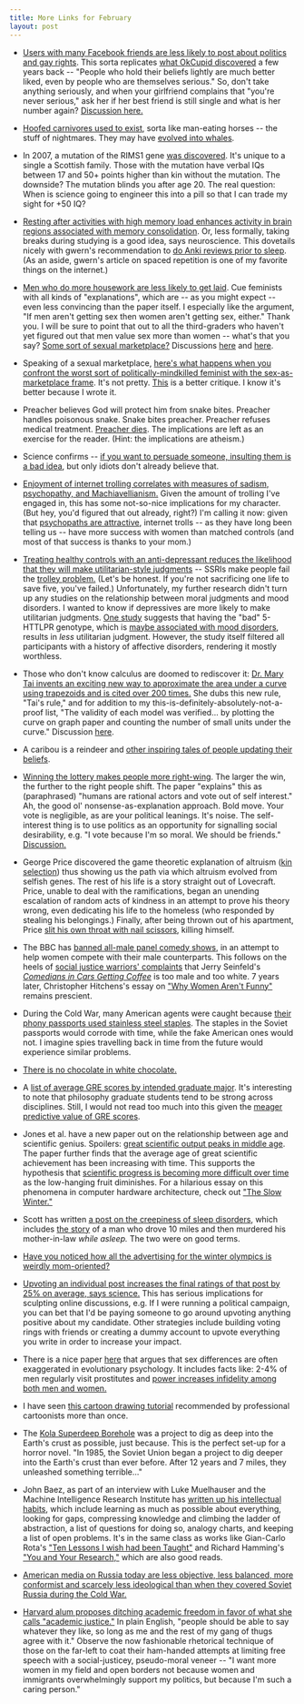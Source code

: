 ```yaml
---
title: More Links for February
layout: post
---
```


* [Users with many Facebook friends are less likely to post about politics and gay rights](http://www.ncbi.nlm.nih.gov/pubmed/24479528?dopt=Abstract). This sorta replicates [what OkCupid discovered](http://blog.okcupid.com/index.php/how-races-and-religions-match-in-online-dating/) a few years back -- "People who hold their beliefs lightly are much better liked, even by people who are themselves serious." So, don't take anything seriously, and when your girlfriend complains that "you're never serious," ask her if her best friend is still single and what is her number again? [Discussion here.](http://marginalrevolution.com/marginalrevolution/2014/02/do-more-popular-people-shy-away-from-controversial-facebook-discussions.html)

* [Hoofed carnivores used to exist,](http://en.wikipedia.org/wiki/Mesonychid) sorta like man-eating horses -- the stuff of nightmares. They may have [evolved into whales](http://en.wikipedia.org/wiki/Evolution_of_cetaceans).

* In 2007, a mutation of the RIMS1 gene [was discovered](http://www.ncbi.nlm.nih.gov/pmc/articles/PMC2740882/). It's unique to a single a Scottish family. Those with the mutation have verbal IQs between 17 and 50+ points higher than kin without the mutation. The downside? The mutation blinds you after age 20. The real question: When is science going to engineer this into a pill so that I can trade my sight for +50 IQ? 

* [Resting after activities with high memory load enhances activity in brain regions associated with memory consolidation](http://www.cell.com/neuron/abstract/S0896-6273%2810%2900006-1). Or, less formally, taking breaks during studying is a good idea, says neuroscience. This dovetails nicely with gwern's recommendation to [do Anki reviews prior to sleep](http://www.gwern.net/Spaced%20repetition?2#when-to-review). (As an aside, gwern's article on spaced repetition is one of my favorite things on the internet.)

* [Men who do more housework are less likely to get laid](http://asr.sagepub.com/content/78/1/26). Cue feminists with all kinds of "explanations", which are -- as you might expect -- even less convincing than the paper itself. I especially like the argument, "If men aren't getting sex then women aren't getting sex, either." Thank you. I will be sure to point that out to all the third-graders who haven't yet figured out that men value sex more than women -- what's that you say? [Some sort of sexual marketplace?](http://www.carlsonschool.umn.edu/assets/71503.pdf) Discussions [here](http://scientopia.org/blogs/drugmonkey/2014/02/07/guys-who-do-more-housework-get-less-sex/) and [here](http://andrewgelman.com/2014/02/08/guys-housework-get-less-sex/).

* Speaking of a sexual marketplace, [here's what happens when you confront the worst sort of politically-mindkilled feminist with the sex-as-marketplace frame](http://jezebel.com/sex-is-not-an-economy-and-you-are-not-merchandise-1524954631). It's not pretty. [This](http://rs.io/2013/11/29/throwing-economics-out-with-the-bathwater.html) is a better critique. I know it's better because I wrote it.

* Preacher believes God will protect him from snake bites. Preacher handles poisonous snake. Snake bites preacher. Preacher refuses medical treatment. [Preacher dies](http://www.cnn.com/2014/02/16/us/snake-salvation-pastor-bite/). The implications are left as an exercise for the reader. (Hint: the implications are atheism.)

* Science confirms -- [if you want to persuade someone, insulting them is a bad idea](http://www.sciencedirect.com/science/article/pii/0022103167900017), but only idiots don't already believe that.

* [Enjoyment of internet trolling correlates with measures of sadism, psychopathy, and Machiavellianism.](http://www.sciencedirect.com/science/article/pii/S0191886914000324) Given the amount of trolling I've engaged in, this has some not-so-nice implications for my character. (But hey, you'd figured that out already, right?) I'm calling it now: given that [psychopaths are attractive](http://www.sciencedirect.com/science/article/pii/S0191886913012245), internet trolls -- as they have long been telling us -- have more success with women than matched controls (and most of that success is thanks to your mom.)

* [Treating healthy controls with an anti-depressant reduces the likelihood that they will make utilitarian-style judgments](http://pnas.tipsofwomenhealth.com/cgi/content/full/107/40/17433) -- SSRIs make people fail the [trolley problem.](http://en.wikipedia.org/wiki/Trolley_problem) (Let's be honest. If you're not sacrificing one life to save five, you've failed.) Unfortunately, my further research didn't turn up any studies on the relationship between moral judgments and mood disorders. I wanted to know if depressives are more likely to make utilitarian judgments. [One study](http://www.plosone.org/article/info%3Adoi%2F10.1371%2Fjournal.pone.0025148#pone-0025148-g001) suggests that having the "bad" 5-HTTLPR genotype, which is [maybe associated with mood disorders](http://en.wikipedia.org/wiki/5-HTTLPR#Neuropsychiatric_disorders), results in *less* utilitarian judgment. However, the study itself filtered all participants with a history of affective disorders, rendering it mostly worthless.

* Those who don't know calculus are doomed to rediscover it: [Dr. Mary Tai invents an exciting new way to approximate the area under a curve using trapezoids and is cited over 200 times.](http://care.diabetesjournals.org/content/17/2/152.abstract) She dubs this new rule, "Tai's rule," and for addition to my this-is-definitely-absolutely-not-a-proof list, "The validity of each model was verified... by plotting the curve on graph paper and counting the number of small units under the curve." Discussion [here](http://www.reddit.com/r/math/comments/1xfa8p/medical_paper_claiming_to_have_invented_a_way_to/).

* A caribou is a reindeer and [other inspiring tales of people updating their beliefs](http://www.reddit.com/r/AskReddit/comments/1xh4qg/what_were_you_dead_wrong_about_until_recently/). 

* [Winning the lottery makes people more right-wing](http://www.andrewoswald.com/docs/SentVotingLottery12014PowdthaveeOs.pdf). The larger the win, the further to the right people shift. The paper "explains" this as (paraphrased) "humans are rational actors and vote out of self interest." Ah, the good ol' nonsense-as-explanation approach. Bold move. Your vote is negligible, as are your political leanings. It's noise. The self-interest thing is to use politics as an opportunity for signalling social desirability, e.g. "I vote because I'm so moral. We should be friends." [Discussion.](http://marginalrevolution.com/marginalrevolution/2014/02/does-money-make-lottery-winners-more-right-wing.html)

* George Price discovered the game theoretic explanation of altruism ([kin selection](http://en.wikipedia.org/wiki/Kin_selection)) thus showing us the path via which altruism evolved from selfish genes. The rest of his life is a story straight out of Lovecraft. Price, unable to deal with the ramifications, began an unending escalation of random acts of kindness in an attempt to prove his theory wrong, even dedicating his life to the homeless (who responded by stealing his belongings.) Finally, after being thrown out of his apartment, Price [slit his own throat with nail scissors](http://en.wikipedia.org/wiki/George_R._Price), killing himself.

* The BBC has [banned all-male panel comedy shows](http://jezebel.com/bbc-bans-all-male-panel-shows-but-will-that-help-femal-1520212829), in an attempt to help women compete with their male counterparts. This follows on the heels of [social justice warriors' complaints](http://gawker.com/who-cares-about-diversity-in-comedy-says-jerry-seinf-1515412052) that Jerry Seinfeld's [*Comedians in Cars Getting Coffee*](http://comediansincarsgettingcoffee.com/) is too male and too white. 7 years later, Christopher Hitchens's essay on ["Why Women Aren't Funny"](http://www.vanityfair.com/culture/features/2007/01/hitchens200701) remains prescient. 

* During the Cold War, many American agents were caught because [their phony passports used stainless steel staples](http://articles.chicagotribune.com/2001-07-22/travel/0107210216_1_kgb-fsb-museum/2). The staples in the Soviet passports would corrode with time, while the fake American ones would not. I imagine spies travelling back in time from the future would experience similar problems. 

* [There is no chocolate in white chocolate.](http://en.wikipedia.org/wiki/White_chocolate)

* A [list of average GRE scores by intended graduate major](http://www.ncsu.edu/chass/philo/GRE%20Scores%20by%20Intended%20Graduate%20Major.htm). It's interesting to note that philosophy graduate students tend to be strong across disciplines. Still, I would not read too much into this given the [meager predictive value of GRE scores](http://en.wikipedia.org/wiki/Graduate_Record_Examinations#Weak_predictor_of_graduate_school_performance). 

* Jones et al. have a new paper out on the relationship between age and scientific genius. Spoilers: [great scientific output peaks in middle age](http://www.nber.org/papers/w19866.pdf). The paper further finds that the average age of great scientific achievement has been increasing with time. This supports the hypothesis that [scientific progress is becoming more difficult over time](http://blogs.wsj.com/ideas-market/2011/02/07/the-difficulty-of-making-new-discoveries/#) as the low-hanging fruit diminishes. For a hilarious essay on this phenomena in computer hardware architecture, check out ["The Slow Winter."](https://www.usenix.org/system/files/1309_14-17_mickens.pdf)

* Scott has written [a post on the creepiness of sleep disorders](http://slatestarcodex.com/2014/02/14/bad-dreams/), which includes [the story](http://en.wikipedia.org/wiki/Homicidal_sleepwalking#Parks_case) of a man who drove 10 miles and then murdered his mother-in-law *while asleep.* The two were on good terms. 

* [Have you noticed how all the advertising for the winter olympics is weirdly mom-oriented?](http://thearf.org/images/uploads/documents/2013_Ogilvy-Awards_Case-Study_Procter-Gamble.pdf)

* [Upvoting an individual post increases the final ratings of that post by 25% on average, says science.](http://web.natur.cuni.cz/~houdek3/papers/Muchnik%20et%20al%202013.pdf) This has serious implications for sculpting online discussions, e.g. If I were running a political campaign, you can bet that I'd be paying someone to go around upvoting anything positive about my candidate. Other strategies include building voting rings with friends or creating a dummy account to upvote everything you write in order to increase your impact. 

* There is a nice paper [here](http://psy.swan.ac.uk/staff/stewart-williams/publications/Stewart-Williams%20&%20Thomas,%202013.pdf) that argues that sex differences are often exaggerated in evolutionary psychology. It includes facts like: 2-4% of men regularly visit prostitutes and [power increases infidelity among both men and women.](http://pss.sagepub.com/content/22/9/1191.short)

* I have seen [this cartoon drawing tutorial](http://johnkcurriculum.blogspot.com/2009/12/preston-blair-lessons-fundamentals-of.html) recommended by professional cartoonists more than once. 

* The [Kola Superdeep Borehole](http://en.wikipedia.org/wiki/Kola_Superdeep_Borehole) was a project to dig as deep into the Earth's crust as possible, just because. This is the perfect set-up for a horror novel. "In 1985, the Soviet Union began a project to dig deeper into the Earth's crust than ever before. After 12 years and 7 miles, they unleashed something terrible..."

* John Baez, as part of an interview with Luke Muelhauser and the Machine Intelligence Research Institute has [written up his intellectual habits](http://johncarlosbaez.wordpress.com/2014/02/18/finding-and-solving-problems), which include learning as much as possible about everything, looking for gaps, compressing knowledge and climbing the ladder of abstraction, a list of questions for doing so, analogy charts, and keeping a list of open problems. It's in the same class as works like Gian-Carlo Rota's ["Ten Lessons I wish had been Taught"](http://alumni.media.mit.edu/~cahn/life/gian-carlo-rota-10-lessons.html) and Richard Hamming's ["You and Your Research,"](http://www.cs.virginia.edu/~robins/YouAndYourResearch.html) which are also good reads.

* [American media on Russia today are less objective, less balanced, more conformist and scarcely less ideological than when they covered Soviet Russia during the Cold War.](http://www.thenation.com/article/178344/distorting-russia)

* [Harvard alum proposes ditching academic freedom in favor of what she calls "academic justice."](http://hbdchick.wordpress.com/2014/02/19/who-needs-academic-freedom-anyway/) In plain English, "people should be able to say whatever they like, so long as me and the rest of my gang of thugs agree with it." Observe the now fashionable rhetorical technique of those on the far-left to coat their ham-handed attempts at limiting free speech with a social-justicey, pseudo-moral veneer -- "I want more women in my field and open borders not because women and immigrants overwhelmingly support my politics, but because I'm such a caring person."
